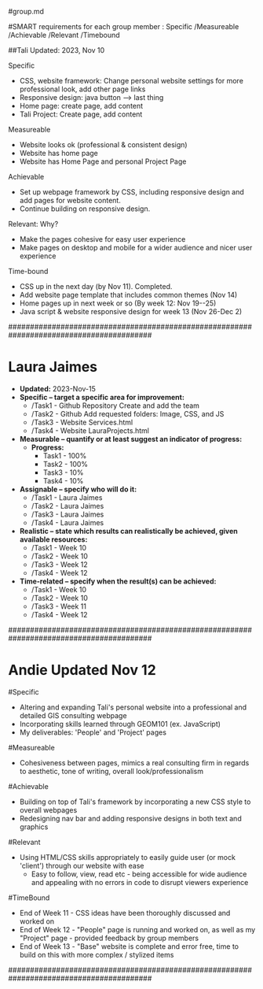 #group.md

#SMART requirements for each group member
: Specific
/Measureable
/Achievable
/Relevant 
/Timebound


##Tali
Updated: 2023, Nov 10

Specific
  - CSS, website framework: Change personal website settings for more professional look, add other page links
  - Responsive design: java button --> last thing
  - Home page: create page, add content
  - Tali Project: Create page, add content

Measureable
  - Website looks ok (professional & consistent design)
  - Website has home page
  - Website has Home Page and personal Project Page

Achievable
  - Set up webpage framework by CSS, including responsive design and add pages for website content.
  - Continue building on responsive design. 

Relevant: Why?
  - Make the pages cohesive for easy user experience
  - Make pages on desktop and mobile for a wider audience and nicer user experience

Time-bound
  - CSS up in the next day (by Nov 11). Completed. 
  - Add website page template that includes common themes (Nov 14)
  - Home pages up in next week or so (By week 12: Nov 19--25)
  - Java script & website responsive design for week 13 (Nov 26-Dec 2)

#########################################################################################

# Laura Jaimes #
- **Updated:** 2023-Nov-15
- **Specific – target a specific area for improvement:**
  - /Task1 - Github Repository Create and add the team
  - /Task2 - Github Add requested folders: Image, CSS, and JS
  - /Task3 - Website Services.html
  - /Task4 - Website LauraProjects.html      
- **Measurable – quantify or at least suggest an indicator of progress:**
  - **Progress:**
    - Task1 - 100%
    - Task2 - 100%
    - Task3 - 10%
    - Task4 - 10%
- **Assignable – specify who will do it:**
  - /Task1 - Laura Jaimes
  - /Task2 - Laura Jaimes
  - /Task3 - Laura Jaimes
  - /Task4 - Laura Jaimes
- **Realistic – state which results can realistically be achieved, given available resources:**
  - /Task1 - Week 10
  - /Task2 - Week 10
  - /Task3 - Week 12
  - /Task4 - Week 12
- **Time-related – specify when the result(s) can be achieved:**
  - /Task1 - Week 10
  - /Task2 - Week 10
  - /Task3 - Week 11
  - /Task4 - Week 12

    
#########################################################################################
# Andie Updated Nov 12 #
#Specific
- Altering and expanding Tali's personal website into a professional and detailed GIS consulting webpage
- Incorporating skills learned through GEOM101 (ex. JavaScript)
- My deliverables: 'People' and 'Project' pages

#Measureable
- Cohesiveness between pages, mimics a real consulting firm in regards to aesthetic, tone of writing, overall look/professionalism

#Achievable
- Building on top of Tali's framework by incorporating a new CSS style to overall webpages
- Redesigning nav bar and adding responsive designs in both text and graphics

#Relevant
- Using HTML/CSS skills appropriately to easily guide user (or mock 'client') through our website with ease
    - Easy to follow, view, read etc - being accessible for wide audience and appealing with no errors in code to disrupt viewers experience

#TimeBound
- End of Week 11 - CSS ideas have been thoroughly discussed and worked on
- End of Week 12 - "People" page is running and worked on, as well as my "Project" page - provided feedback by group members
- End of Week 13 - "Base" website is complete and error free, time to build on this with more complex / stylized items

#########################################################################################
